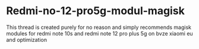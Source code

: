 # Redmi-no-12-pro5g-modul-magisk
This thread is created purely for no reason and simply recommends magisk modules for redmi note 10s and redmi note 12 pro plus 5g on bvze xiaomi eu and optimization
